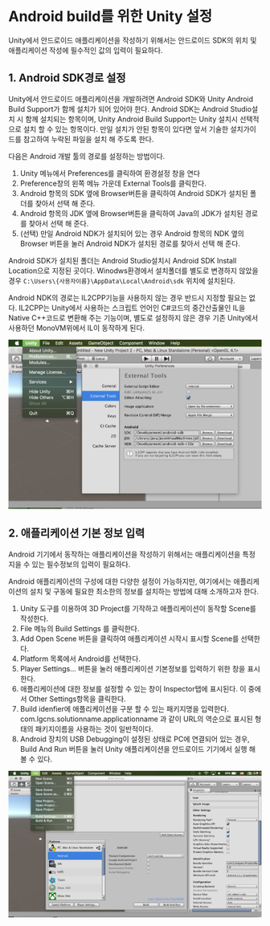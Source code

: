 # Android build를 위한 Unity 설정

Unity에서 안드로이드 애플리케이션을 작성하기 위해서는 안드로이드 SDK의 위치 및 애플리케이션 작성에 필수적인 값의 입력이 필요하다.

## 1. Android SDK경로 설정
Unity에서 안드로이드 애플리케이션을 개발하려면 Android SDK와 Unity  Android Build Support가 함께 설치가 되어 있어야 한다. Android SDK는 Android Studio설치 시 함께 설치되는 항목이며, Unity Android Build Support는 Unity 설치시 선택적으로 설치 할 수 있는 항목이다. 만일 설치가 안된 항목이 있다면 앞서 기술한 설치가이드를 참고하여 누락된 파일을 설치 해 주도록 한다.

다음은 Android 개발 툴의 경로를 설정하는 방법이다.

1. Unity 메뉴에서 Preferences를 클릭하여 환경설정 창을 연다
2. Preference창의 왼쪽 메뉴 가운데 External Tools를 클릭한다.
3. Android 항목의 SDK 옆에 Browser버튼을 클릭하여 Android SDK가 설치된 폴더를 찾아서 선택 해 준다.
4. Android 항목의 JDK 옆에 Browser버튼을 클릭하여 Java의 JDK가 설치된 경로를 찾아서 선택 해 준다.
5. (선택) 만일 Android NDK가 설치되어 있는 경우 Android 항목의 NDK 옆의 Browser 버튼을 눌러 Android NDK가 설치된 경로를 찾아서 선택 해 준다.

Android SDK가 설치된 폴더는 Android Studio설치시 Android SDK Install Location으로 지정된 곳이다. Winodws환경에서 설치폴더를 별도로 변경하지 않았을 경우 ```C:\Users\{사용자이름}\AppData\Local\Android\sdk``` 위치에 설치된다.

Android NDK의 경로는 IL2CPP기능을 사용하지 않는 경우 반드시 지정할 필요는 없다. IL2CPP는 Unity에서 사용하는 스크립트 언어인 C#코드의 중간산출물인 IL을 Native C++코드로 변환해 주는 기능이며, 별도로 설정하지 않은 경우 기존 Unity에서 사용하던 MonoVM위에서 IL이 동작하게 된다.

![android_sdk_path](images/unity_android_setting_1.png)

## 2. 애플리케이션 기본 정보 입력
Android 기기에서 동작하는 애플리케이션을 작성하기 위해서는 애플리케이션을 특정지을 수 있는 필수정보의 입력이 필요하다.

Android 애플리케이션의 구성에 대한 다양한 설정이 가능하지만, 여기에서는 애플리케이션의 설치 및 구동에 필요한 최소한의 정보를 설치하는 방법에 대해 소개하고자 한다.

1. Unity 도구를 이용하여 3D Project를 기작하고 애플리케이션이 동작할 Scene를 작성한다.
2. File 메뉴의 Build Settings 를 클릭한다.
3. Add Open Scene 버튼을 클릭하여 애플리케이션 시작시 표시할 Scene를 선택한다.
4. Platform 목록에서 Android를 선택한다.
5. Player Settings... 버튼을 눌러 애플리케이션 기본정보를 입력하기 위한 창을 표시한다.
6. 애플리케이션에 대한 정보를 설정할 수 있는 창이 Inspector탭에 표시된다. 이 중에서 Other Settings항목을 클릭한다.
7. Build idenfier에 애플리케이션을 구분 할 수 있는 패키지명을 입력한다. com.lgcns.solutionname.applicationname 과 같이 URL의 역순으로 표시된 형태의 패키지이름을 사용하는 것이 일반적이다.
8. Android 장치의 USB Debugging이 설정된 상태로 PC에 연결되어 있는 경우, Build And Run 버튼을 눌러 Unity 애플리케이션을 안드로이드 기기에서 실행 해 볼 수 있다.

![android_build_settings](images/unity_android_setting_2.png)